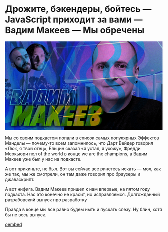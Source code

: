 # Дрожите, бэкендеры, бойтесь — JavaScript приходит за вами — Вадим Макеев — Мы обречены 

![preview](./preview.jpg)

Мы со своим подкастом попали в список самых популярных Эффектов Манделы — почему-то всем запомнилось, что Дарт Вейдер говорил «Люк, я твой отец», Ельцин сказал «я устал, я ухожу», Фредди Меркьюри пел of the world в конце we are the champions, а Вадим Макеев уже был у нас на подкасте.

А вот прикиньте, не был. Вот вы сейчас все ринетесь искать — мол, как же так, мы же смотрели, он там даже говорил про браузеры и джаваскрипт.

А вот нифига. Вадим Макеев пришел к нам впервые, на пятом году подкаста. Нас это конечно не красит, но исправляемся. Долгожданный разрабовский выпуск про разработку 

Правда в конце мы все равно будем ныть и пускать слезу. Ну блин, хотя бы не весь выпуск. 

[oembed](https://www.youtube.com/watch?v=g76e4DCy9u0)